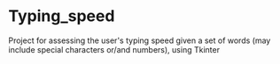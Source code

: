 # Typing_speed
Project for assessing the user's typing speed given a set of words (may include special characters or/and numbers), using Tkinter
